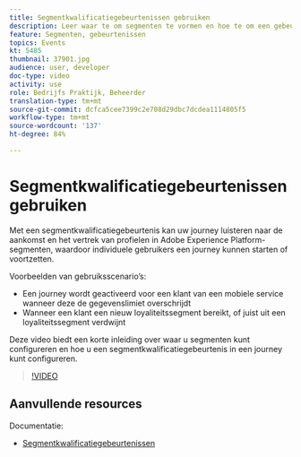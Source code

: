 ```yaml
---
title: Segmentkwalificatiegebeurtenissen gebruiken
description: Leer waar te om segmenten te vormen en hoe te om een gebeurtenis van de segmentkwalificatie in een reis te vormen.
feature: Segmenten, gebeurtenissen
topics: Events
kt: 5485
thumbnail: 37901.jpg
audience: user, developer
doc-type: video
activity: use
role: Bedrijfs Praktijk, Beheerder
translation-type: tm+mt
source-git-commit: dcfca5cee7399c2e708d29dbc7dcdea1114805f5
workflow-type: tm+mt
source-wordcount: '137'
ht-degree: 84%

---
```



# Segmentkwalificatiegebeurtenissen gebruiken

Met een segmentkwalificatiegebeurtenis kan uw journey luisteren naar de aankomst en het vertrek van profielen in Adobe Experience Platform-segmenten, waardoor individuele gebruikers een journey kunnen starten of voortzetten.

Voorbeelden van gebruiksscenario’s:

* Een journey wordt geactiveerd voor een klant van een mobiele service wanneer deze de gegevenslimiet overschrijdt
* Wanneer een klant een nieuw loyaliteitssegment bereikt, of juist uit een loyaliteitssegment verdwijnt

Deze video biedt een korte inleiding over waar u segmenten kunt configureren en hoe u een segmentkwalificatiegebeurtenis in een journey kunt configureren.

>[!VIDEO](https://video.tv.adobe.com/v/37901?quality=12)

## Aanvullende resources

Documentatie:

* [Segmentkwalificatiegebeurtenissen](https://docs.adobe.com/content/help/nl-nl/journeys/using/building-journeys/about-journey-building/events-activities/segment-qualification-events.html)
